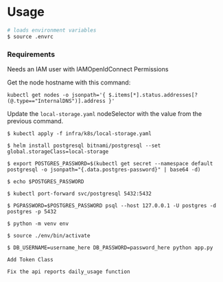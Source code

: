 # Usage

```bash
# loads environment variables
$ source .envrc
```

### Requirements

Needs an IAM user with IAMOpenIdConnect Permissions

Get the node hostname with this command:

`kubectl get nodes -o jsonpath='{ $.items[*].status.addresses[?(@.type=="InternalDNS")].address }'`

Update the `local-storage.yaml` nodeSelector with the value from the previous command.

```
$ kubectl apply -f infra/k8s/local-storage.yaml

$ helm install postgresql bitnami/postgresql --set global.storageClass=local-storage

$ export POSTGRES_PASSWORD=$(kubectl get secret --namespace default postgresql -o jsonpath="{.data.postgres-password}" | base64 -d)

$ echo $POSTGRES_PASSWORD

$ kubectl port-forward svc/postgresql 5432:5432

$ PGPASSWORD=$POSTGRES_PASSWORD psql --host 127.0.0.1 -U postgres -d postgres -p 5432

$ python -m venv env

$ source ./env/bin/activate

$ DB_USERNAME=username_here DB_PASSWORD=password_here python app.py

Add Token Class

Fix the api reports daily_usage function

```
